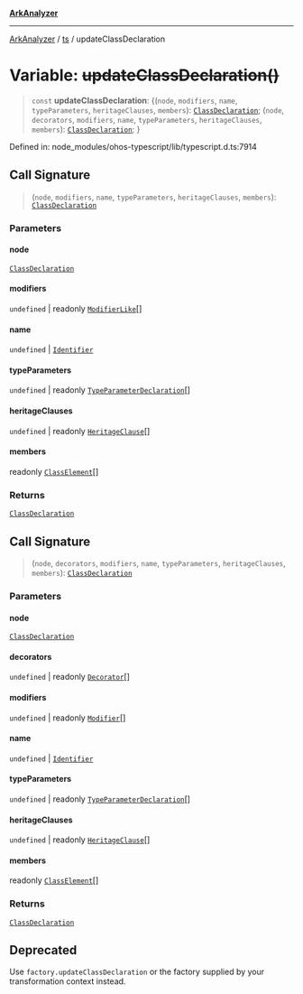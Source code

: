 [**ArkAnalyzer**](../../../../README.md)

***

[ArkAnalyzer](../../../../globals.md) / [ts](../README.md) / updateClassDeclaration

# Variable: ~~updateClassDeclaration()~~

> `const` **updateClassDeclaration**: \{(`node`, `modifiers`, `name`, `typeParameters`, `heritageClauses`, `members`): [`ClassDeclaration`](../interfaces/ClassDeclaration.md); (`node`, `decorators`, `modifiers`, `name`, `typeParameters`, `heritageClauses`, `members`): [`ClassDeclaration`](../interfaces/ClassDeclaration.md); \}

Defined in: node\_modules/ohos-typescript/lib/typescript.d.ts:7914

## Call Signature

> (`node`, `modifiers`, `name`, `typeParameters`, `heritageClauses`, `members`): [`ClassDeclaration`](../interfaces/ClassDeclaration.md)

### Parameters

#### node

[`ClassDeclaration`](../interfaces/ClassDeclaration.md)

#### modifiers

`undefined` | readonly [`ModifierLike`](../type-aliases/ModifierLike.md)[]

#### name

`undefined` | [`Identifier`](../interfaces/Identifier.md)

#### typeParameters

`undefined` | readonly [`TypeParameterDeclaration`](../interfaces/TypeParameterDeclaration.md)[]

#### heritageClauses

`undefined` | readonly [`HeritageClause`](../interfaces/HeritageClause.md)[]

#### members

readonly [`ClassElement`](../interfaces/ClassElement.md)[]

### Returns

[`ClassDeclaration`](../interfaces/ClassDeclaration.md)

## Call Signature

> (`node`, `decorators`, `modifiers`, `name`, `typeParameters`, `heritageClauses`, `members`): [`ClassDeclaration`](../interfaces/ClassDeclaration.md)

### Parameters

#### node

[`ClassDeclaration`](../interfaces/ClassDeclaration.md)

#### decorators

`undefined` | readonly [`Decorator`](../interfaces/Decorator.md)[]

#### modifiers

`undefined` | readonly [`Modifier`](../type-aliases/Modifier.md)[]

#### name

`undefined` | [`Identifier`](../interfaces/Identifier.md)

#### typeParameters

`undefined` | readonly [`TypeParameterDeclaration`](../interfaces/TypeParameterDeclaration.md)[]

#### heritageClauses

`undefined` | readonly [`HeritageClause`](../interfaces/HeritageClause.md)[]

#### members

readonly [`ClassElement`](../interfaces/ClassElement.md)[]

### Returns

[`ClassDeclaration`](../interfaces/ClassDeclaration.md)

## Deprecated

Use `factory.updateClassDeclaration` or the factory supplied by your transformation context instead.

